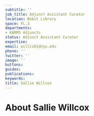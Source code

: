 ```yaml
---
subtitle: ''
job_title: Adjunct Assistant Curator
location: Bobst Library
space: FL.3
departments:
- KARMS Adjuncts
status: Adjunct Assistant Curator
expertise: 
email: willcs01@nyu.edu
phone: ''
twitter: ''
image: ''
buttons: 
guides: 
publications: 
keywords: 
title: Sallie Willcox
---
```


# About Sallie Willcox